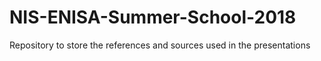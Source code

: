 # NIS-ENISA-Summer-School-2018
Repository to store the references and sources used in the presentations
